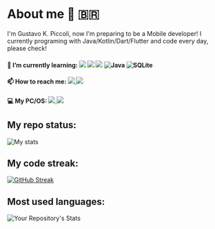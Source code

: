 # About me 🧔 🇧🇷 #

I'm Gustavo K. Piccoli, now I'm preparing to be a Mobile developer! I currently programing with Java/Kotlin/Dart/Flutter and code every day, please check!


#### 🌱 I’m currently learning:  <img src="https://img.shields.io/badge/Kotlin-0095D5?&style=for-the-badge&logo=kotlin&logoColor=white"/> <img src="https://img.shields.io/badge/Dart-0175C2?style=for-the-badge&logo=dart&logoColor=white"/> <img src="https://img.shields.io/badge/Flutter-02569B?style=for-the-badge&logo=flutter&logoColor=white"/> ![Java](https://img.shields.io/badge/java-%23ED8B00.svg?style=for-the-badge&logo=java&logoColor=white) ![SQLite](https://img.shields.io/badge/sqlite-%2307405e.svg?style=for-the-badge&logo=sqlite&logoColor=white)

#### 📫 How to reach me: <a href="https://www.linkedin.com/in/gkpiccoli/"><img src="https://img.shields.io/badge/LinkedIn-0077B5?style=for-the-badge&logo=linkedin&logoColor=white" /> </a> <a href="gustavokpiccoli@gmail.com"><img src="https://img.shields.io/badge/Gmail-D14836?style=for-the-badge&logo=gmail&logoColor=white" /> </a>

#### 💻 My PC/OS: <a href="https://www.acer.com/datasheets/2017/4876/E5-475G/NX.GCPAL.014.html"><img src="https://img.shields.io/badge/acer%20Aspire%205-83B81A?style=for-the-badge&logo=acer&logoColor=white" /> </a> <a href="https://pop.system76.com/"><img src="https://img.shields.io/badge/Arch_Linux-1793D1?style=for-the-badge&logo=arch-linux&logoColor=white" /> <a/>
  
  ## My repo status:  
![My stats](https://github-readme-stats.vercel.app/api?username=gkpiccoli&show_icons=true&theme=radical)
  
    
  ## My code streak:
 [![GitHub Streak](https://streak-stats.demolab.com?user=gkpiccoli&theme=radical&border_radius=2.5)](https://git.io/streak-stats)
  
  ## Most used languages:
![Your Repository's Stats](https://github-readme-stats.vercel.app/api/top-langs/?username=gkpiccoli&theme=radical)

 

  


  
